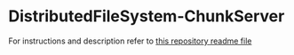 # DistributedFileSystem-ChunkServer

For instructions and description refer to [this repository readme file](https://github.com/yordanlp/DistributedFileSystem-DockerCompose/tree/main)
